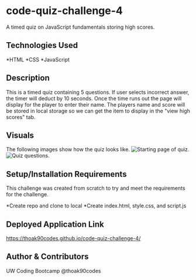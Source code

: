# code-quiz-challenge-4

A timed quiz on JavaScript fundamentals storing high scores.

## Technologies Used

*HTML
*CSS
*JavaScript


## Description

This is a timed quiz containing 5 questions. If user selects incorrect answer, the timer will deduct by 10 seconds. Once the time runs out the page will display for the player to enter their name. The players name and score will be stored in local storage so we can get the item to display in the "view high scores" tab. 

## Visuals

The following images show how the quiz looks like. 
![Starting page of quiz.](https://github.com/thoak90codes/code-quiz-challenge-4/blob/main/assets/images/coding-quiz-ss1.png)
![Quiz questions.](https://github.com/thoak90codes/code-quiz-challenge-4/blob/main/assets/images/coding-quiz-ss2.png)

## Setup/Installation Requirements

This challenge was created from scratch to try and meet the requirements for the challenge. 

*Create repo and clone to local
*Create index.html, style.css, and script.js

## Deployed Application Link

https://thoak90codes.github.io/code-quiz-challenge-4/

## Author & Contributors
UW Coding Bootcamp
@thoak90codes
